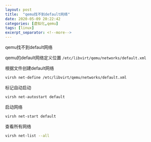 ```yaml
---
layout: post
title:  "qemu找不到default网络"
date: 2020-05-09 20:22:42
categories: [虚拟化,qemu]
tags: [linux]
excerpt_separator: <!--more-->
---
```

qemu找不到default网络
<!--more-->

qemu的default网络定义位置
`/etc/libvirt/qemu/networks/default.xml`

根据文件创建default网络
```bash
virsh net-define /etc/libvirt/qemu/networks/default.xml
```

标记自动启动
```bash
virsh net-autostart default
```

启动网络
```bash
virsh net-start default
```

查看所有网络
```bash
virsh net-list --all
```